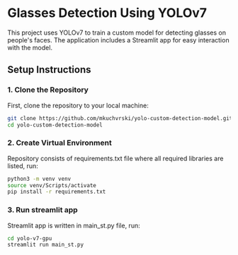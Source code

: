 # Glasses Detection Using YOLOv7

This project uses YOLOv7 to train a custom model for detecting glasses on people's faces. The application includes a Streamlit app for easy interaction with the model.

## Setup Instructions

### 1. Clone the Repository
First, clone the repository to your local machine:
```bash
git clone https://github.com/mkuchvrski/yolo-custom-detection-model.git
cd yolo-custom-detection-model
```

### 2. Create Virtual Environment
Repository consists of requirements.txt file where all required libraries are listed, run:
```bash
python3 -m venv venv
source venv/Scripts/activate
pip install -r requirements.txt
```

### 3. Run streamlit app
Streamlit app is written in main_st.py file, run:
```bash
cd yolo-v7-gpu
streamlit run main_st.py
```